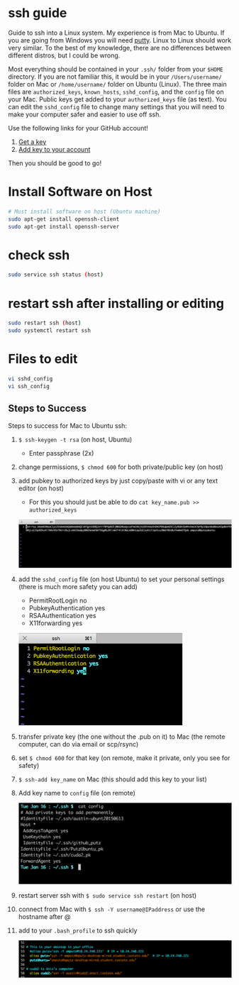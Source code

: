 # ssh guide

Guide to ssh into a Linux system. My experience is from Mac to Ubuntu. If you are going from Windows you will need [putty](http://www.putty.org/). Linux to Linux should work very similar. To the best of my knowledge, there are no differences between different distros, but I could be wrong. 

Most everything should be contained in your `.ssh/` folder from your `$HOME` directory. If you are not familiar this, it would be in your `/Users/username/` folder on Mac or `/home/username/` folder on Ubuntu (Linux). The three main files are `authorized_keys`, `known_hosts`, `sshd_config`, and the `config` file on your Mac. Public keys get added to your `authorized_keys` file (as text). You can edit the `sshd_config` file to change many settings that you will need to make your computer safer and easier to use off ssh. 

Use the following links for your GitHub account!

1. [Get a key](https://help.github.com/articles/generating-a-new-ssh-key-and-adding-it-to-the-ssh-agent/)
2. [Add key to your account](https://help.github.com/articles/adding-a-new-ssh-key-to-your-github-account/)

Then you should be good to go!

# Install Software on Host

```bash
# Must install software on host (Ubuntu machine)
sudo apt-get install openssh-client 
sudo apt-get install openssh-server
```

# check ssh

```bash
sudo service ssh status (host)
```

# restart ssh after installing or editing

```bash
sudo restart ssh (host)
sudo systemctl restart ssh
```

# Files to edit

```bash
vi sshd_config 
vi ssh_config 
```

## Steps to Success

Steps to success for Mac to Ubuntu ssh:

  1) `$ ssh-keygen -t rsa` (on host, Ubuntu)
  		* Enter passphrase (2x)

  2) change permissions, `$ chmod 600` for both private/public key (on host)

  3) add pubkey to authorized keys by just copy/paste with vi or any text editor (on host)
      * For this you should just be able to do `cat key_name.pub >> authorized_keys`
      
      ![authorized_keys file](/ssh_guide/authorized_keys.png?raw=true "authorized_keys file")

  4) add the `sshd_config` file (on host Ubuntu) to set your personal settings (there is much more safety you can add)
  		* PermitRootLogin no
  		* PubkeyAuthentication yes
  		* RSAAuthentication yes
  		* X11forwarding yes
  
      ![sshd_config](/ssh_guide/sshd_config.png?raw=true "sshd_config file")

  5) transfer private key (the one without the .pub on it) to Mac (the remote computer, can do via email or scp/rsync)

  6) set `$ chmod 600` for that key (on remote, make it private, only you see for safety)

  7) `$ ssh-add key_name` on Mac (this should add this key to your list)

  8) Add key name to `config` file (on remote)
  
      ![config](/ssh_guide/config.png?raw=true "config file")
  
  9) restart server ssh with `$ sudo service ssh restart` (on host)
  
  10) connect from Mac with `$ ssh -Y username@IPaddress` or use the hostname after @
  
  11) add to your `.bash_profile` to ssh quickly
  
      ![bash_profile](/ssh_guide/bash_profile.png?raw=true "bash_profile file")
